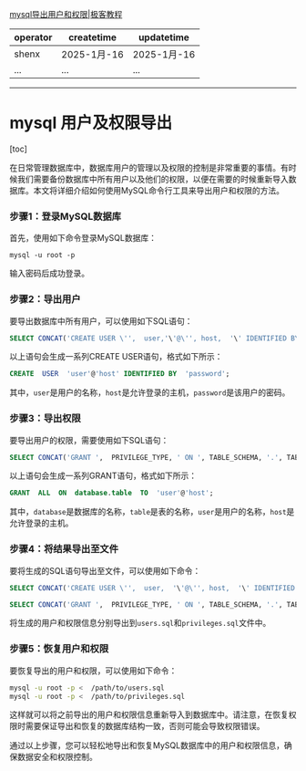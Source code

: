 [mysql导出用户和权限|极客教程](https://geek-docs.com/mysql/mysql-ask-answer/9_hk_1709763246.html) 

| operator | createtime | updatetime |
| ---- | ---- | ---- |
| shenx | 2025-1月-16 | 2025-1月-16  |
| ... | ... | ... |
---
# mysql 用户及权限导出

[toc]


在日常管理数据库中，数据库用户的管理以及权限的控制是非常重要的事情。有时候我们需要备份数据库中所有用户以及他们的权限，以便在需要的时候重新导入数据库。本文将详细介绍如何使用MySQL命令行工具来导出用户和权限的方法。

### 步骤1：登录MySQL数据库

首先，使用如下命令登录MySQL数据库：

```
mysql -u root -p
```

输入密码后成功登录。

### 步骤2：导出用户

要导出数据库中所有用户，可以使用如下SQL语句：

```sql
SELECT CONCAT('CREATE USER \'',  user,'\'@\'', host,  '\' IDENTIFIED BY \'your_password\';')  FROM mysql.user; 
```

以上语句会生成一系列CREATE USER语句，格式如下所示：

```sql
CREATE  USER  'user'@'host' IDENTIFIED BY  'password'; 
```

其中，`user`是用户的名称，`host`是允许登录的主机，`password`是该用户的密码。

### 步骤3：导出权限

要导出用户的权限，需要使用如下SQL语句：

```sql
SELECT CONCAT('GRANT ',  PRIVILEGE_TYPE, ' ON ', TABLE_SCHEMA, '.', TABLE_NAME, ' TO \'', GRANTEE ,'\';') AS stmt FROM information_schema.TABLE_PRIVILEGES;
```

以上语句会生成一系列GRANT语句，格式如下所示：

```sql
GRANT  ALL  ON  database.table  TO  'user'@'host'; 
```


其中，`database`是数据库的名称，`table`是表的名称，`user`是用户的名称，`host`是允许登录的主机。

### 步骤4：将结果导出至文件

要将生成的SQL语句导出至文件，可以使用如下命令：

``` sql
SELECT CONCAT('CREATE USER \'',  user,  '\'@\'', host,  '\' IDENTIFIED BY \'your_password\';')  FROM mysql.user  INTO  OUTFILE  '/path/to/users.sql'; 

SELECT CONCAT('GRANT ',  PRIVILEGE_TYPE, ' ON ', TABLE_SCHEMA, '.', TABLE_NAME, ' TO \'', GRANTEE ,'\';') AS stmt FROM information_schema.TABLE_PRIVILEGES  INTO  OUTFILE  '/path/to/privileges.sql'; 
```

将生成的用户和权限信息分别导出到`users.sql`和`privileges.sql`文件中。

### 步骤5：恢复用户和权限

要恢复导出的用户和权限，可以使用如下命令：

```bash
mysql -u root -p <  /path/to/users.sql
mysql -u root -p <  /path/to/privileges.sql
```


这样就可以将之前导出的用户和权限信息重新导入到数据库中。请注意，在恢复权限时需要保证导出和恢复的数据库结构一致，否则可能会导致权限错误。

通过以上步骤，您可以轻松地导出和恢复MySQL数据库中的用户和权限信息，确保数据安全和权限控制。
